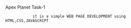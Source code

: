 Apex Planet Task-1
                
                
                
                it is a simple WEB PAGE DEVELOPMENT using HTML,CSS,JAVASCRIPT

